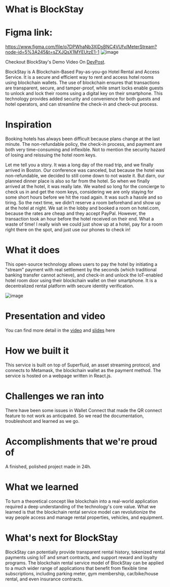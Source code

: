 # What is BlockStay

# Figma link: 
https://www.figma.com/file/q7DPWhaNb3XlDsBNC4VUfv/MeterStream?node-id=5%3A245&t=sZXJQsX1MYEUtzE1-1
![image](https://user-images.githubusercontent.com/9410877/232322078-af4ff9d6-18fa-42c3-976a-d9673ba5c848.png)

Checkout BlockStay's Demo Video On [DevPost](https://devpost.com/software/blockstay).

BlockStay is A Blockchain-Based Pay-as-you-go Hotel Rental and Access Service. It is a secure and efficient way to rent and access hotel rooms using blockchain wallets. The use of blockchain ensures that transactions are transparent, secure, and tamper-proof, while smart locks enable guests to unlock and lock their rooms using a digital key on their smartphone. This technology provides added security and convenience for both guests and hotel operators, and can streamline the check-in and check-out process.

# Inspiration
Booking hotels has always been difficult because plans change at the last minute. The non-refundable policy, the check-in process, and payment are both very time-consuming and inflexible. Not to mention the security hazard of losing and reissuing the hotel room keys.

Let me tell you a story. It was a long day of the road trip, and we finally arrived in Boston. Our conference was canceled, but because the hotel was non-refundable, we decided to still come down to not waste it. But darn, our planned dinner place is also so far from the hotel. So when we finally arrived at the hotel, it was really late. We waited so long for the concierge to check us in and get the room keys, considering we are only staying for some short hours before we hit the road again. It was such a hassle and so tiring. 
So the next time, we didn’t reserve a room beforehand and show up at the hotel at night. We sat in the lobby and booked a room on hotel.com, because the rates are cheap and they accept PayPal. However, the transaction took an hour before the hotel received on their end. What a waste of time!
I really wish we could just show up at a hotel, pay for a room right there on the spot, and just use our phones to check in!

# What it does
This open-source technology allows users to pay the hotel by initiating a "stream" payment with real settlement by the seconds (which traditional banking transfer cannot achieve), and check-in and unlock the IoT-enabled hotel room door using their blockchain wallet on their smartphone. It is a decentralized rental platform with secure identity verification. 

![image](https://user-images.githubusercontent.com/9410877/232323732-63779c42-c421-43cb-8d16-6164fc8fdf8f.png)

# Presentation and video
You can find more detail in the [video](https://www.youtube.com/watch?v=-aq-by1Gcvc) and [slides](https://github.com/thanvinhbaohoang/BlockStayNew/tree/main/assets) here

# How we built it
This service is built on top of Superfluid, an asset streaming protocol, and connects to Metamask, the blockchain wallet as the payment method. The service is hosted on a webpage written in React.js. 

# Challenges we ran into
There have been some issues in Wallet Connect that made the QR connect feature to not work as anticipated. So we read the documentation, troubleshoot and learned as we go. 

# Accomplishments that we're proud of
A finished, polished project made in 24h. 

# What we learned
To turn a theoretical concept like blockchain into a real-world application required a deep understanding of the technology's core value. What we learned is that the blockchain rental service model can revolutionize the way people access and manage rental properties, vehicles, and equipment.

# What's next for BlockStay
BlockStay can potentially provide transparent rental history, tokenized rental payments using IoT and smart contracts, and support reward and loyalty programs. The blockchain rental service model of BlockStay can be applied to a much wider range of applications that benefit from flexible time subscriptions, including parking meter, gym membership, car/bike/house rental, and even insurance contracts.
